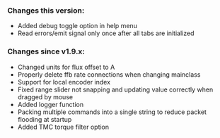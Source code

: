 ### Changes this version:
- Added debug toggle option in help menu
- Read errors/emit signal only once after all tabs are initialized

### Changes since v1.9.x:
- Changed units for flux offset to A
- Properly delete ffb rate connections when changing mainclass
- Support for local encoder index
- Fixed range slider not snapping and updating value correctly when dragged by mouse
- Added logger function
- Packing multiple commands into a single string to reduce packet flooding at startup
- Added TMC torque filter option
